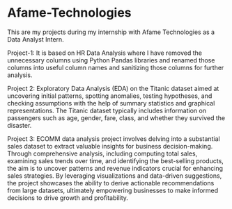 # Afame-Technologies

This are my projects during my internship with Afame Technologies as a Data Analyst Intern.

Project-1:
It is based on HR Data Analysis where I have removed the unnecessary columns using Python Pandas libraries and renamed those columns into useful column names and sanitizing those columns for further analysis.

Project 2:
Exploratory Data Analysis (EDA) on the Titanic dataset aimed at uncovering initial patterns, spotting anomalies, testing hypotheses, and checking assumptions with the help of summary statistics and graphical representations. The Titanic dataset typically includes information on passengers such as age, gender, fare, class, and whether they survived the disaster.

Project 3:
ECOMM data analysis project involves delving into a substantial sales dataset to extract valuable insights for business decision-making. Through comprehensive analysis, including computing total sales, examining sales trends over time, and identifying the best-selling products, the aim is to uncover patterns and revenue indicators crucial for enhancing sales strategies. By leveraging visualizations and data-driven suggestions, the project showcases the ability to derive actionable recommendations from large datasets, ultimately empowering businesses to make informed decisions to drive growth and profitability.






